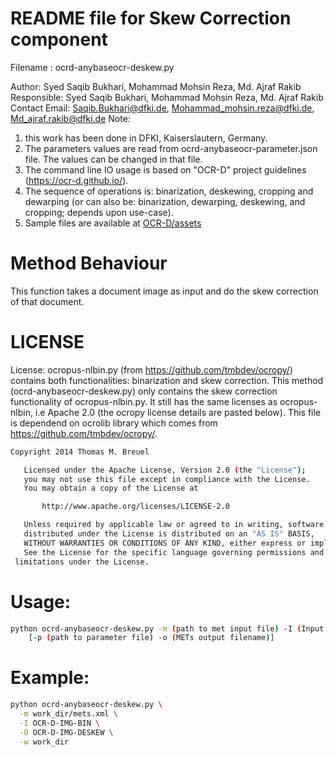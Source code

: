 # README file for Skew Correction component

Filename : ocrd-anybaseocr-deskew.py

Author: Syed Saqib Bukhari, Mohammad Mohsin Reza, Md. Ajraf Rakib
Responsible: Syed Saqib Bukhari, Mohammad Mohsin Reza, Md. Ajraf Rakib
Contact Email: Saqib.Bukhari@dfki.de, Mohammad_mohsin.reza@dfki.de, Md_ajraf.rakib@dfki.de
Note: 
1. this work has been done in DFKI, Kaiserslautern, Germany.
2. The parameters values are read from ocrd-anybaseocr-parameter.json file. The values can be changed in that file.
3. The command line IO usage is based on "OCR-D" project guidelines (https://ocr-d.github.io/). 
4. The sequence of operations is: binarization, deskewing, cropping and dewarping (or can also be: binarization, dewarping, deskewing, and cropping; depends upon use-case).
5. Sample files are available at [OCR-D/assets](https://github.com/OCR-D/ocrd-assets/tree/master/data/dfki-testdata)

# Method Behaviour 
This function takes a document image as input and do the skew correction of that document.

# LICENSE
License: ocropus-nlbin.py (from https://github.com/tmbdev/ocropy/) contains both functionalities: binarization and skew correction. This method (ocrd-anybaseocr-deskew.py) only contains the skew correction functionality of ocropus-nlbin.py. It still has the same licenses as ocropus-nlbin, i.e Apache 2.0 (the ocropy license details are pasted below).
This file is dependend on ocrolib library which comes from https://github.com/tmbdev/ocropy/. 
```sh
Copyright 2014 Thomas M. Breuel

   Licensed under the Apache License, Version 2.0 (the "License");
   you may not use this file except in compliance with the License.
   You may obtain a copy of the License at

       http://www.apache.org/licenses/LICENSE-2.0

   Unless required by applicable law or agreed to in writing, software
   distributed under the License is distributed on an "AS IS" BASIS,
   WITHOUT WARRANTIES OR CONDITIONS OF ANY KIND, either express or implied.
   See the License for the specific language governing permissions and
 limitations under the License.
```

# Usage:
```sh
python ocrd-anybaseocr-deskew.py -m (path to met input file) -I (Input group name) -O (Output group name) -w (Working directory)
	[-p (path to parameter file) -o (METs output filename)]
```

# Example: 
```sh
python ocrd-anybaseocr-deskew.py \
  -m work_dir/mets.xml \
  -I OCR-D-IMG-BIN \
  -O OCR-D-IMG-DESKEW \
  -w work_dir
```
